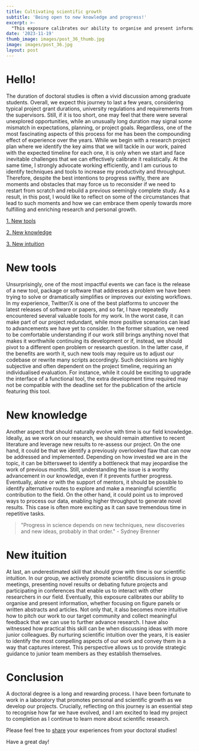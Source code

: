 ```yaml
---
title: Cultivating scientific growth
subtitle: 'Being open to new knowledge and progress!'
excerpt: >-
  "This exposure calibrates our ability to organise and present information."
date: '2023-11-19'
thumb_image: images/post_36_thumb.jpg
image: images/post_36.jpg
layout: post
---
```



# Hello!

The duration of doctoral studies is often a vivid discussion among graduate students. Overall, we expect this journey to last a few years, considering typical project grant durations, university regulations and requirements from the supervisors. Still, if it is too short, one may feel that there were several unexplored opportunities, while an unusually long duration may signal some mismatch in expectations, planning, or project goals. Regardless, one of the most fascinating aspects of this process for me has been the compounding effect of experience over the years. While we begin with a research project plan where we identify the key aims that we will tackle in our work, paired with the expected timeline for each one, it is only when we start and face inevitable challenges that we can effectively calibrate it realistically. At the same time, I strongly advocate working efficiently, and I am curious to identify techniques and tools to increase my productivity and throughput. Therefore, despite the best intentions to progress swiftly, there are moments and obstacles that may force us to reconsider if we need to restart from scratch and rebuild a previous seemingly complete study. As a result, in this post, I would like to reflect on some of the circumstances that lead to such moments and how we can embrace them openly towards more fulfilling and enriching research and personal growth.


[1. New tools](#tools)

[2. New knowledge](#knowledge)

[3. New intuition](#intuition)



# <a name="tools">New tools</a>

Unsurprisingly, one of the most impactful events we can face is the release of a new tool, package or software that addresses a problem we have been trying to solve or dramatically simplifies or improves our existing workflows. In my experience, Twitter/X is one of the best platforms to uncover the latest releases of software or papers, and so far, I have repeatedly encountered several valuable tools for my work. In the worst case, it can make part of our project redundant, while more positive scenarios can lead to advancements we have yet to consider. In the former situation, we need to be comfortable understanding if our work still brings anything novel that makes it worthwhile continuing its development or if, instead, we should pivot to a different open problem or research question. In the latter case, if the benefits are worth it, such new tools may require us to adjust our codebase or rewrite many scripts accordingly. Such decisions are highly subjective and often dependent on the project timeline, requiring an individualised evaluation. For instance, while it could be exciting to upgrade the interface of a functional tool, the extra development time required may not be compatible with the deadline set for the publication of the article featuring this tool.


# <a name="knowledge">New knowledge</a>

Another aspect that should naturally evolve with time is our field knowledge. Ideally, as we work on our research, we should remain attentive to recent literature and leverage new results to re-assess our project. On the one hand, it could be that we identify a previously overlooked flaw that can now be addressed and implemented. Depending on how invested we are in the topic, it can be bittersweet to identify a bottleneck that may jeopardise the work of previous months. Still, understanding the issue is a worthy advancement in our knowledge, even if it prevents further progress. Eventually, alone or with the support of mentors, it should be possible to identify alternative routes to explore and make a meaningful scientific contribution to the field. On the other hand, it could point us to improved ways to process our data, enabling higher throughput to generate novel results. This case is often more exciting as it can save tremendous time in repetitive tasks.

> "Progress in science depends on new techniques, new discoveries and new ideas, probably in that order." - Sydney Brenner


# <a name="intuition">New ituition</a>

At last, an underestimated skill that should grow with time is our scientific intuition. In our group, we actively promote scientific discussions in group meetings, presenting novel results or debating future projects and participating in conferences that enable us to interact with other researchers in our field. Eventually, this exposure calibrates our ability to organise and present information, whether focusing on figure panels or written abstracts and articles. Not only that, it also becomes more intuitive how to pitch our work to our target community and collect meaningful feedback that we can use to further advance research. I have also witnessed how practical this skill can be when discussing ideas with more junior colleagues. By nurturing scientific intuition over the years, it is easier to identify the most compelling aspects of our work and convey them in a way that captures interest. This perspective allows us to provide strategic guidance to junior team members as they establish themselves.


# Conclusion
A doctoral degree is a long and rewarding process. I have been fortunate to work in a laboratory that promotes personal and scientific growth as we develop our projects. Crucially, reflecting on this journey is an essential step to recognise how far we have evolved, and I am excited to lead my project to completion as I continue to learn more about scientific research.

Please feel free to [share](https://twitter.com/_franciscomcm) your experiences from your doctoral studies!

Have a great day!
